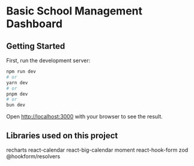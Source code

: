 # Basic School Management Dashboard

## Getting Started

First, run the development server:

```bash
npm run dev
# or
yarn dev
# or
pnpm dev
# or
bun dev
```

Open [http://localhost:3000](http://localhost:3000) with your browser to see the result.

## Libraries used on this project

recharts
react-calendar
react-big-calendar
moment
react-hook-form
zod
@hookform/resolvers